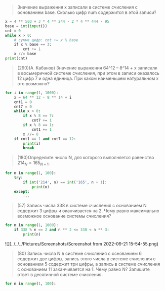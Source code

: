 > Значение выражения x записали в системе счисления с основанием base. Сколько цифр num содержится в этой записи?

```python
x = 4 ** 503 + 3 * 4 ** 244 - 2 * 4 ** 444 - 95
base = int(input())
cnt = 0
while x > 0:
    # сумма цифр: cnt += x % base 
    if x % base == 3:
        cnt += 1
    x //= base
print(cnt)
```

> (290)(А. Кабанов) Значение выражения 64^12 – 8^14 + x записали в восьмеричной системе счисления, при этом в записи
> оказалось 12 цифр 7 и одна единица. При каком наименьшем натуральном x это возможно?

```python
for i in range(1, 1000):
    x = 64 ** 12 - 8 ** 14 + i
    cnt1 = 0
    cnt7 = 0
    while x > 0:
        if x % 8 == 7:
            cnt7 += 1
        if x % 8 == 1:
            cnt1 += 1
        x //= 8
    if cnt1 == 1 and cnt7 == 12:
        print(i)
        break
```

> (180)Определите число N, для которого выполняется равенство $214_N = 165_{N+1}$.

```python
for n in range(1, 100):
    try:
        if int('214', n) == int('165', n + 1):
            print(n)
    except:
        ...
```

> (57) Запись числа 338 в системе счисления с основанием N содержит 3 цифры и оканчивается на 2. Чему равно максимально
> возможное основание системы счисления?

```python
for n in range(1, 1000):
    if 338 % n == 2 and n ** 2 <= 338 < n ** 3:
        print(n)
```

![](../../../Pictures/Screenshots/Screenshot from 2022-09-21 15-54-55.png)

> (80) Запись числа N в системе счисления c основанием 6 содержит две цифры, запись этого числа в системе счисления c
> основанием 5 содержит три цифры, а запись в системе счисления c основанием 11 заканчивается на 1. Чему равно N? Запишите
> ответ в десятичной системе счисления.

```python
for n in range(1, 100):

```